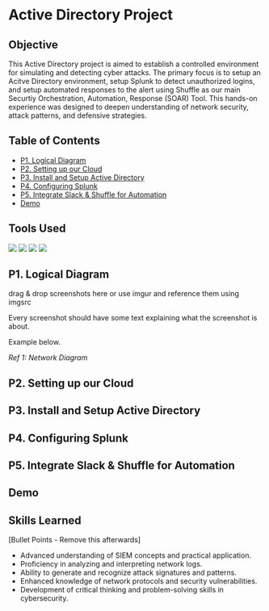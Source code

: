 # Active Directory Project

## Objective
This Active Directory project is aimed to establish a controlled environment for simulating and detecting cyber attacks. The primary focus is to setup an Acitve Directory environment, setup Splunk to detect unauthorized logins, and setup automated responses to the alert using Shuffle as our main Securtiy Orchestration, Automation, Response (SOAR) Tool. This hands-on experience was designed to deepen understanding of network security, attack patterns, and defensive strategies.

## Table of Contents
- <a href="https://github.com/jonasm2-cs/Active-Directory-Project/blob/main/README.md#p1-logical-diagram">P1. Logical Diagram</a>
- <a href="https://github.com/jonasm2-cs/Active-Directory-Project/blob/main/README.md#p2-setting-up-our-cloud">P2. Setting up our Cloud</a>
- <a href="https://github.com/jonasm2-cs/Active-Directory-Project/blob/main/README.md#p3-install-and-setup-active-directory">P3. Install and Setup Active Directory</a>
- <a href="https://github.com/jonasm2-cs/Active-Directory-Project/blob/main/README.md#p4-configuring-splunk">P4. Configuring Splunk</a>
- <a href="https://github.com/jonasm2-cs/Active-Directory-Project/blob/main/README.md#p5-integrate-slack--shuffle-for-automation">P5. Integrate Slack & Shuffle for Automation</a>
- <a href="https://google.com">Demo</a>

## Tools Used
<p>
  <img src="https://img.shields.io/badge/-Splunk-000000?&style=for-the-badge&logo=Splunk&logoColor=white" />
  <img src="https://img.shields.io/badge/-Windows%20Server-737373?&style=for-the-badge&logo=Microsoft&logoColor=white" />
  <img src="https://img.shields.io/badge/-Windows%20OS-0078D6?&style=for-the-badge&logo=Windows&logoColor=white" />
  <img src="https://img.shields.io/badge/-Slack-4A154B?&style=for-the-badge&logo=Slack&logoColor=white" />
</p>





## P1. Logical Diagram
drag & drop screenshots here or use imgur and reference them using imgsrc

Every screenshot should have some text explaining what the screenshot is about.

Example below.

*Ref 1: Network Diagram*
## P2. Setting up our Cloud 
## P3. Install and Setup Active Directory
## P4. Configuring Splunk 
## P5. Integrate Slack & Shuffle for Automation

## Demo

## Skills Learned
[Bullet Points - Remove this afterwards]

- Advanced understanding of SIEM concepts and practical application.
- Proficiency in analyzing and interpreting network logs.
- Ability to generate and recognize attack signatures and patterns.
- Enhanced knowledge of network protocols and security vulnerabilities.
- Development of critical thinking and problem-solving skills in cybersecurity.
